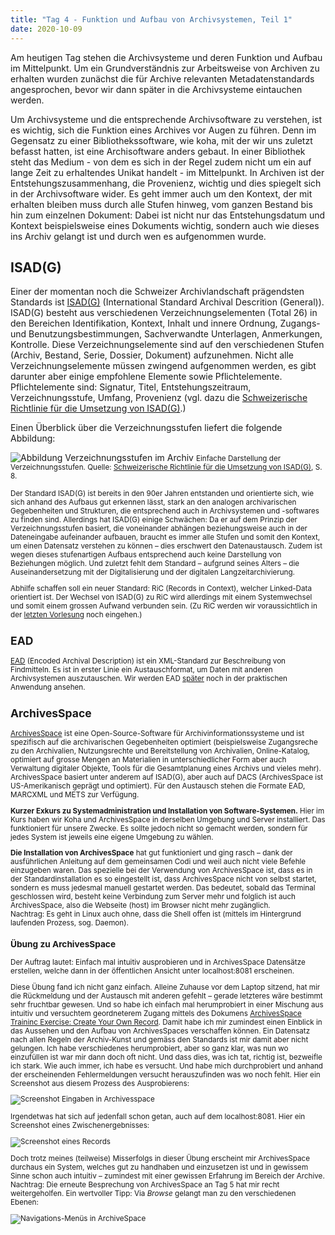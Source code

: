 ```yaml
---
title: "Tag 4 - Funktion und Aufbau von Archivsystemen, Teil 1"
date: 2020-10-09
---
```


Am heutigen Tag stehen die Archivsysteme und deren Funktion und Aufbau im Mittelpunkt. Um ein Grundverständnis zur Arbeitsweise von Archiven zu erhalten wurden zunächst die für Archive relevanten Metadatenstandards angesprochen, bevor wir dann später in die Archivsysteme eintauchen werden.

Um Archivsysteme und die entsprechende Archivsoftware zu verstehen, ist es wichtig, sich die Funktion eines Archives vor Augen zu führen. Denn im Gegensatz zu einer Bibliothekssoftware, wie koha, mit der wir uns zuletzt befasst hatten, ist eine Archisoftware anders gebaut. In einer Bibliothek steht das Medium - von dem es sich in der Regel zudem nicht um ein auf lange Zeit zu erhaltendes Unikat handelt - im Mittelpunkt. In Archiven ist der Entstehungszusammenhang, die Provenienz, wichtig und dies spiegelt sich in der Archivsoftware wider. Es geht immer auch um den Kontext, der mit erhalten bleiben muss durch alle Stufen hinweg, vom ganzen Bestand bis hin zum einzelnen Dokument: Dabei ist nicht nur das Entstehungsdatum und Kontext beispielsweise eines Dokuments wichtig, sondern auch wie dieses ins Archiv gelangt ist und durch wen es aufgenommen wurde.


## ISAD(G)
Einer der momentan noch die Schweizer Archivlandschaft prägendsten Standards ist [ISAD(G)](https://www.ica.org/en/isadg-general-international-standard-archival-description-second-edition) (International Standard Archival Descrition (General)). ISAD(G) besteht aus verschiedenen Verzeichnungselementen (Total 26) in den Bereichen Identifikation, Kontext, Inhalt und innere Ordnung, Zugangs- und Benutzungsbestimmungen, Sachverwandte Unterlagen, Anmerkungen, Kontrolle. Diese Verzeichnungselemente sind auf den verschiedenen Stufen (Archiv, Bestand, Serie, Dossier, Dokument) aufzunehmen. Nicht alle Verzeichnungselemente müssen zwingend aufgenommen werden, es gibt darunter aber einige empfohlene Elemente sowie Pflichtelemente. Pflichtelemente sind: Signatur, Titel, Entstehungszeitraum, Verzeichnungsstufe, Umfang, Provenienz (vgl. dazu die [Schweizerische Richtlinie für die Umsetzung von ISAD(G)](https://vsa-aas.ch/wp-content/uploads/2015/06/Richtlinien_ISAD_G_VSA_d.pdf).)

Einen Überblick über die Verzeichnungsstufen liefert die folgende Abbildung:

![Abbildung Verzeichnungsstufen im Archiv](https://pad.gwdg.de/uploads/upload_82ca797a667bf0d267d800ba41827a13.png)
<small>Einfache Darstellung der Verzeichnungsstufen. Quelle: [Schweizerische Richtlinie für die Umsetzung von ISAD(G)](https://vsa-aas.ch/wp-content/uploads/2015/06/Richtlinien_ISAD_G_VSA_d.pdf), S. 8.

Der Standard ISAD(G) ist bereits in den 90er Jahren entstanden und orientierte sich, wie sich anhand des Aufbaus gut erkennen lässt, stark an den analogen archivarischen Gegebenheiten und Strukturen, die entsprechend auch in Archivsystemen und -softwares zu finden sind. Allerdings hat ISAD(G) einige Schwächen: Da er auf dem Prinzip der Verzeichnungsstufen basiert, die voneinander abhängen beziehungsweise auch in der Dateneingabe aufeinander aufbauen, braucht es immer alle Stufen und somit den Kontext, um einen Datensatz verstehen zu können – dies erschwert den Datenaustausch. Zudem ist wegen dieses stufenartigen Aufbaus entsprechend auch keine Darstellung von Beziehungen möglich. Und zuletzt fehlt dem Standard – aufgrund seines Alters – die Auseinandersetzung mit der Digitalisierung und der digitalen Langzeitarchivierung.

Abhilfe schaffen soll ein neuer Standard: RiC (Records in Context), welcher Linked-Data orientiert ist. Der Wechsel von ISAD(G) zu RiC wird allerdings mit einem Systemwechsel und somit einem grossen Aufwand verbunden sein. (Zu RiC werden wir voraussichtlich in der [letzten Vorlesung](https://thanjoan.github.io/lerntagebuch_bain/2020/12/18/tag-10.html) noch eingehen.)


## EAD 
[EAD](https://de.wikipedia.org/wiki/Encoded_Archival_Description) (Encoded Archival Description) ist ein XML-Standard zur Beschreibung von Findmitteln. Es ist in erster Linie ein Austauschformat, um Daten mit anderen Archivsystemen auszutauschen. Wir werden EAD [später](https://thanjoan.github.io/lerntagebuch_bain/2020/10/16/tag-5.html) noch in der praktischen Anwendung ansehen.


## ArchivesSpace
[ArchivesSpace](https://archivesspace.org/) ist eine Open-Source-Software für Archivinformationssysteme und ist spezifisch auf die archivarischen Gegebenheiten optimiert (beispielsweise Zugangsreche zu den Archivalien, Nutzungsrechte und Bereitstellung von Archivalien, Online-Katalog, optimiert auf grosse Mengen an Materialien in unterschiedlicher Form aber auch Verwaltung digitaler Objekte, Tools für die Gesamtplanung eines Archivs und vieles mehr). ArchivesSpace basiert unter anderem auf ISAD(G), aber auch auf DACS (ArchivesSpace ist US-Amerikanisch geprägt und optimiert). Für den Austausch stehen die Formate EAD, MARCXML und METS zur Verfügung.

**Kurzer Exkurs zu Systemadministration und Installation von Software-Systemen.** Hier im Kurs haben wir Koha und ArchivesSpace in derselben Umgebung und Server installiert. Das funktioniert für unsere Zwecke. Es sollte jedoch nicht so gemacht werden, sondern für jedes System  ist jeweils eine eigene Umgebung zu wählen.

**Die Installation von ArchivesSpace** hat gut funktioniert und ging rasch – dank der ausführlichen Anleitung auf dem gemeinsamen Codi und weil auch nicht viele Befehle einzugeben waren. Das spezielle bei der Verwendung von ArchivesSpace ist, dass es in der Standardinstallation es so eingestellt ist, dass ArchivesSpace nicht von selbst startet, sondern es muss jedesmal manuell gestartet werden. Das bedeutet, sobald das Terminal geschlossen wird, besteht keine Verbindung zum Server mehr und folglich ist auch ArchivesSpace, also die Webseite (host) im Browser nicht mehr zugänglich.   
Nachtrag: Es geht in Linux auch ohne, dass die Shell offen ist (mittels im Hintergrund laufenden Prozess, sog. Daemon).

###  Übung zu ArchivesSpace
Der Auftrag lautet: Einfach mal intuitiv ausprobieren und in ArchivesSpace Datensätze erstellen, welche dann in der öffentlichen Ansicht unter localhost:8081 erscheinen.

Diese Übung fand ich nicht ganz einfach. Alleine Zuhause vor dem Laptop sitzend, hat mir die Rückmeldung und der Austausch mit anderen gefehlt – gerade letzteres wäre bestimmt sehr fruchtbar gewesen. Und so habe ich einfach mal herumprobiert in einer Mischung aus intuitiv und versuchtem geordneterem Zugang mittels des Dokumens [ArchivesSpace Traininc Exercise: Create Your Own Record](https://guides.nyu.edu/ld.php?content_id=23198351). Damit habe ich mir zumindest einen Einblick in das Aussehen und den Aufbau von ArchivesSpaces verschaffen können. Ein Datensatz nach allen Regeln der Archiv-Kunst und gemäss den Standards ist mir damit aber nicht gelungen. Ich habe verschiedenes herumprobiert, aber so ganz klar, was nun wo einzufüllen ist war mir dann doch oft nicht. Und dass dies, was ich tat, richtig ist, bezweifle ich stark. Wie auch immer, ich habe es versucht. Und habe mich durchprobiert und anhand der erscheinenden Fehlermeldungen versucht herauszufinden was wo noch fehlt. Hier ein Screenshot aus diesem Prozess des Ausprobierens:


![Screenshot Eingaben in Archivesspace](https://pad.gwdg.de/uploads/upload_16de5d68770d1d3cffc752c359bf7d79.png)


Irgendetwas hat sich auf jedenfall schon getan, auch auf dem localhost:8081. Hier ein Screenshot eines Zwischenergebnisses:

![Screenshot eines Records](https://pad.gwdg.de/uploads/upload_39d4e946e5acb3923beb4b1b9144b00e.png)


Doch trotz meines (teilweise) Misserfolgs in dieser Übung erscheint mir ArchivesSpace durchaus ein System, welches gut zu handhaben und einzusetzen ist und in gewissem Sinne schon auch intuitiv – zumindest mit einer gewissen Erfahrung im Bereich der Archive.   
Nachtrag: Die erneute Besprechung von ArchivesSpace an Tag 5 hat mir recht weitergeholfen. Ein wertvoller Tipp: Via *Browse* gelangt man zu den verschiedenen Ebenen:

![Navigations-Menüs in ArchiveSpace](https://pad.gwdg.de/uploads/upload_c9bd280ad8e27ef7b86149bf43b77d30.png)



